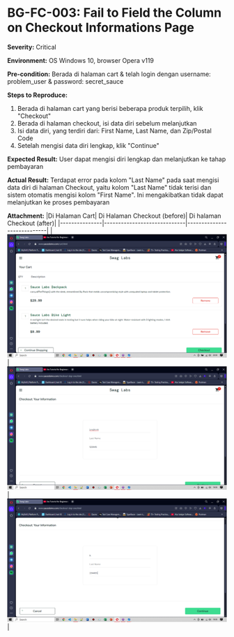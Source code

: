 # BG-FC-003: Fail to Field the Column on Checkout Informations Page

**Severity:** Critical

**Environment:** OS Windows 10, browser Opera v119

**Pre-condition:** Berada di halaman cart & telah login dengan username: problem_user & password: secret_sauce

**Steps to Reproduce:**
1. Berada di halaman cart yang berisi beberapa produk terpilih, klik "Checkout"
2. Berada di halaman checkout, isi data diri sebelum melanjutkan
3. Isi data diri, yang terdiri dari: First Name, Last Name, dan Zip/Postal Code
4. Setelah mengisi data diri lengkap, klik "Continue"

**Expected Result:** User dapat mengisi  diri lengkap dan melanjutkan ke tahap pembayaran

**Actual Result:** Terdapat error pada kolom "Last Name" pada saat mengisi data diri di halaman Checkout, yaitu kolom "Last Name" tidak terisi dan sistem otomatis mengisi kolom "First Name".  Ini mengakibatkan tidak dapat melanjutkan ke proses pembayaran

**Attachment:**
|Di Halaman Cart| Di Halaman Checkout (before)| Di halaman Checkout (after)|
|---------------|-----------------------------|----------------------------|
|![cart](../../documentations/BG-FC-003-cart.png)|![checkout](../../documentations/BG-FC-003-before.png)|![cart](../../documentations/BG-FC-003-after.png)|
